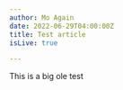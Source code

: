 ```yaml
---
author: Mo Again
date: 2022-06-29T04:00:00Z
title: Test article
isLive: true

---
```

This is a big ole test